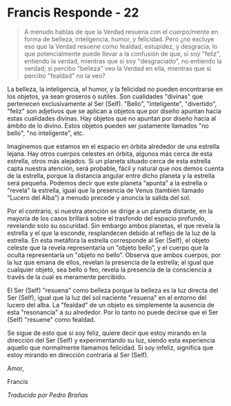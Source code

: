 # Francis Responde - 22

>A menudo hablas de que la Verdad resuena con el cuerpo/mente en forma de belleza, inteligencia, humor, y felicidad. Pero ¿no excluye eso que la Verdad resuene como fealdad, estupidez, y desgracia, lo que potencialmente puede llevar a la confusión de que, si soy "feliz", entiendo la verdad, mientras que si soy "desgraciado", no entiendo la verdad; si percibo "belleza" veo la Verdad en ella, mientras que si percibo "fealdad" no la veo?

La belleza, la inteligencia, el humor, y la felicidad no pueden encontrarse en los objetos, ya sean groseros o sutiles. Son cualidades "divinas" que pertenecen exclusivamente al Ser (Self). "Bello", "inteligente", "divertido", "feliz" son adjetivos que se aplican a objetos que por diseño apuntan hacia estas cualidades divinas. Hay objetos que no apuntan por diseño hacia al ámbito de lo divino. Estos objetos pueden ser justamente llamados "no bello", "no inteligente", etc.

Imaginemos que estamos en el espacio en órbita alrededor de una estrella lejana. Hay otros cuerpos celestes en órbita, algunos más cerca de esta estrella, otros más alejados. Si un planeta situado cerca de esta estrella capta nuestra atención, será probable, fácil y natural que nos demos cuenta de la estrella, porque la distancia angular entre dicho planeta y la estrella será pequeña. Podemos decir que este planeta “apunta” a la estrella o "revela" la estrella, igual que la presencia de Venus (también llamado “Lucero del Alba”) a menudo precede y anuncia la salida del sol.

Por el contrario, si nuestra atención se dirige a un planeta distante, en la mayoría de los casos brillará sobre el trasfondo del espacio profundo, revelando solo su oscuridad. Sin embargo ambos planetas, el que revela la estrella y el que la esconde, resplandecen debido al reflejo de la luz de la estrella. En esta metáfora la estrella corresponde al Ser (Self), el objeto celeste que la revela representaría un "objeto bello”, y el cuerpo que la oculta representaría un "objeto no bello”. Observa que ambos cuerpos, por la luz que emana de ellos, revelan la presencia de la estrella; al igual que cualquier objeto, sea bello o feo, revela la presencia de la consciencia a través de la cual es meramente percibido.

El Ser (Self) "resuena" como belleza porque la belleza es la luz directa del Ser (Self), igual que la luz del sol naciente "resuena" en el entorno del lucero del alba. La "fealdad" de un objeto es simplemente la ausencia de esta "resonancia" a su alrededor. Por lo tanto no puede decirse que el Ser (Self) "resuene" como fealdad.

Se sigue de esto que si soy feliz, quiere decir que estoy mirando en la dirección del Ser (Self) y experimentando su luz, siendo esta experiencia aquello que normalmente llamamos felicidad. Si soy infeliz, significa que estoy mirando en dirección contraria al Ser (Self).

Amor,

Francis

_Traducido por Pedro Brañas_